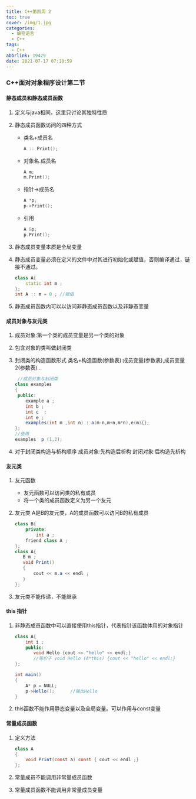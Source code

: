 ```yaml
---
title: C++第四周 2
toc: true
cover: /img/1.jpg
categories:
  - 编程语言
  - C++
tags:
  - C++
abbrlink: 19429
date: 2021-07-17 07:10:59
---
```


### C++面对对象程序设计第二节

#### 静态成员和静态成员函数

1. 定义与java相同，这里只讨论其独特性质

2. 静态成员函数访问的四种方式<!-- more -->

   - 类名+成员名

     ```c++
     A :: Print();
     ```

   - 对象名.成员名

     ```c++
     A m;
     m.Print();
     ```

   

   - 指针->成员名

     ```c++
     A *p;
     p->Print();
     ```

   - 引用

     ```c++
     A &p;
     p.Print();
     ```

3. 静态成员变量本质是全局变量

4. 静态成员变量必须在定义的文件中对其进行初始化或赋值，否则编译通过，链接不通过。

   ```c++
   class A{
       static int m ;
   };
   int A :: m = 0 ; //赋值
   ```

5. 静态成员函数内可以以访问非静态成员函数以及非静态变量

#### 成员对象与友元类

1. 成员对象:第一个类的成员变量是另一个类的对象

2. 包含对象的类叫做封闭类

3. 封闭类的构造函数形式
   类名+构造函数(参数表):成员变量(参数表),成员变量2(参数表)…

   ```java
    //成员对象与封闭类
   class examples
   {
    public:
       example a ;
       int b ;
       int c  ;
       int e ;
       examples(int m ,int n) : a(m-n,m+n,m*n),e(m){};   
   };
   //使用
   examples  p (1,2);
   ```

4. 对于封闭类构造与析构顺序
   成员对象:先构造后析构
   封闭对象:后构造先析构

#### 友元类

1. 友元函数

   - 友元函数可以访问类的私有成员
   - 将一个类的成员函数定义为另一个友元

2. 友元类
   A是B的友元类，A的成员函数可以访问B的私有成员

   ```java
   class B{
       private:
           int a ;
       friend class A ;
   };
   class A{
      B m ;
      void Print()
      {
          cout << m.a << endl ;
      }
   };
   ```

3. 友元类不能传递，不能继承

#### this 指针

1. 非静态成员函数中可以直接使用this指针，代表指针该函数体用的对象指针

   ```java
   class A{
       int i ;
       public:
          void Hello {cout << "hello" << endl;}
          //等价于 void Hello (A*this) {cout << "hello" << endl;}
   };
   
   int main()
   {
       A* p = NULL;
       p->Hello();      //输出Hello
   }
   ```

2. this函数不能作用静态变量以及全局变量。可以作用与const变量

#### 常量成员函数

1. 定义方法

   ```java
   class A
   {
       void Print(const a) const { cout << endl ;}
   };
   ```

2. 常量成员不能调用非常量成员函数

3. 常量成员函数不能调用非常量成员变量
